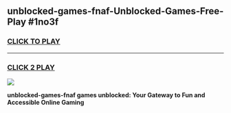 
## unblocked-games-fnaf-Unblocked-Games-Free-Play #1no3f
<h3>
<a href="https://us.freeplayer.one?title=unblocked-games-fnaf&ref=9M">CLICK TO PLAY</a></h3>
<hr>

<h3>
<a href="https://us.freeplayer.one?title=unblocked-games-fnaf&ref=9M">CLICK 2 PLAY</a>
  
</h3>

<a href="https://us.freeplayer.one?title=unblocked-games-fnaf&ref=9M"><img src="https://clearcache.store/games.png"></a>


**unblocked-games-fnaf games unblocked: Your Gateway to Fun and Accessible Online Gaming**
